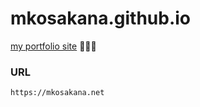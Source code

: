 # mkosakana.github.io

[my portfolio site](https://mkosakana.net) 🧑🏻‍🚀


### URL

`https://mkosakana.net`
